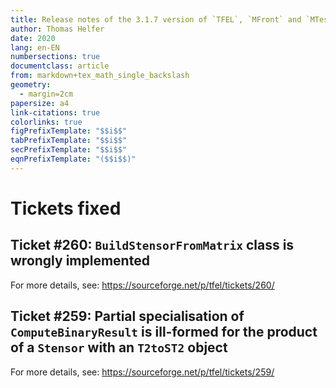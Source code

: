 ```yaml
---
title: Release notes of the 3.1.7 version of `TFEL`, `MFront` and `MTest`
author: Thomas Helfer
date: 2020
lang: en-EN
numbersections: true
documentclass: article
from: markdown+tex_math_single_backslash
geometry:
  - margin=2cm
papersize: a4
link-citations: true
colorlinks: true
figPrefixTemplate: "$$i$$"
tabPrefixTemplate: "$$i$$"
secPrefixTemplate: "$$i$$"
eqnPrefixTemplate: "($$i$$)"
---
```


# Tickets fixed

## Ticket #260: `BuildStensorFromMatrix` class is wrongly implemented

For more details, see: <https://sourceforge.net/p/tfel/tickets/260/>

## Ticket #259: Partial specialisation of `ComputeBinaryResult` is ill-formed for the product of a `Stensor` with an `T2toST2` object

For more details, see: <https://sourceforge.net/p/tfel/tickets/259/>
